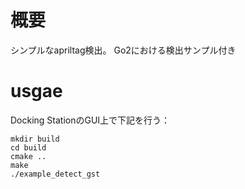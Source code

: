 # 概要
シンプルなapriltag検出。
Go2における検出サンプル付き

# usgae
Docking StationのGUI上で下記を行う：
```
mkdir build
cd build
cmake ..
make
./example_detect_gst
```